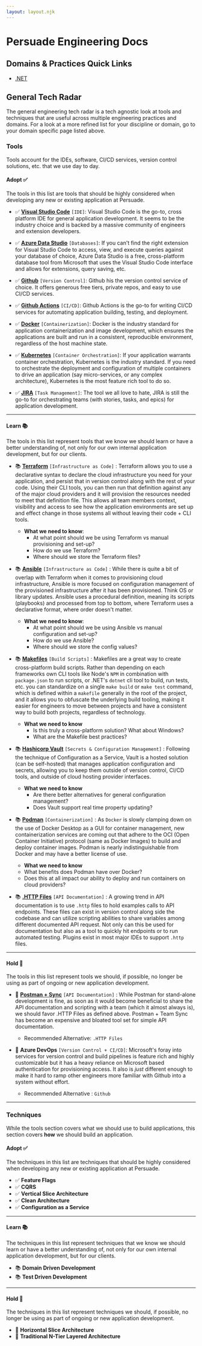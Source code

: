 ```yaml
---
layout: layout.njk
---
```


# Persuade Engineering Docs

## Domains & Practices Quick Links
* [.NET](dotnet.md)


## **General Tech Radar**
The general engineering tech radar is a tech agnostic look at tools and techniques that are useful across multiple engineering practices and domains. For a look at a more refined list for your discipline or domain, go to your domain specific page listed above. 

### **Tools**
Tools account for the IDEs, software, CI/CD services, version control solutions, etc. that we use day to day.

#### **Adopt** ✅
The tools in this list are tools that should be highly considered when developing any new or existing application at Persuade.
* ✅ **[Visual Studio Code](https://code.visualstudio.com/)** `[IDE]`: Visual Studio Code is the go-to, cross platform IDE for general application development. It seems to be the industry choice and is backed by a massive community of engineers and extension developers.

* ✅ **[Azure Data Studio](https://docs.microsoft.com/en-us/sql/azure-data-studio/download-azure-data-studio)** `[Databases]`: If you can't find the right extension for Visual Studio Code to access, view, and execute queries against your database of choice, Azure Data Studio is a free, cross-platform database tool from Microsoft that uses the Visual Studio Code interface and allows for extensions, query saving, etc.

* ✅ **[Github](https://github.com/)** `[Version Control]`: Github his the version control service of choice. It offers generous free tiers, private repos, and easy to use CI/CD services.

* ✅ **[Github Actions](https://github.com/features/actions)** `[CI/CD]`: Github Actions is the go-to for writing CI/CD services for automating application building, testing, and deployment.

* ✅ **[Docker](https://www.docker.com/)** `[Containerization]`: Docker is the industry standard for application containerization and image development, which ensures the applications are built and run in a consistent, reproducible environment, regardless of the host machine state.

* ✅ **[Kubernetes](https://kubernetes.io/)** `[Container Orchestration]`: If your application warrants container orchestration, Kubernetes is the industry standard. If you need to orchestrate the deployment and configuration of multiple containers to drive an application (say micro-services, or any complex architecture), Kubernetes is the most feature rich tool to do so.

* ✅ **[JIRA](https://www.atlassian.com/software/jira)** `[Task Management]`: The tool we all love to hate, JIRA is still the go-to for orchestrating teams (with stories, tasks, and epics) for application development. 

------
#### **Learn** 📚
The tools in this list represent tools that we know we should learn or have a better understanding of, not only for our own internal application development, but for our clients.

* 📚 **[Terraform](https://www.terraform.io/)** `[Infrastructure as Code]` : Terraform allows you to use a declarative syntax to declare the cloud infrastructure you need for your application, and persist that in version control along with the rest of your code. Using their CLI tools, you can then run that definition against any of the major cloud providers and it will provision the resources needed to meet that definition file. This allows all team members context, visibility and access to see how the application environments are set up and effect change in those systems all without leaving their code + CLI tools.
  * **What we need to know**:
    * At what point should we be using Terraform vs manual provisioning and set-up?
    * How do we use Terraform?
    * Where should we store the Terraform files?

* 📚 **[Ansible](https://www.ansible.com/)** `[Infrastructure as Code]` : While there is quite a bit of overlap with Terraform when it comes to provisioning cloud infrastructure, Ansible is more focused on configuration management of the provisioned infrastructure after it has been provisioned. Think OS or library updates. Ansible uses a procedural definition, meaning its scripts (playbooks) and processed from top to bottom, where Terraform uses a declarative format, where order doesn't matter.
  * **What we need to know**:
    * At what point should we be using Ansible vs manual configuration and set-up?
    * How do we use Ansible?
    * Where should we store the config values?
  

* 📚 **[Makefiles](https://opensource.com/article/18/8/what-how-makefile)** `[Build Scripts]` : Makefiles are a great way to create cross-platform build scripts. Rather than depending on each frameworks own CLI tools like Node's `NPM` in combination with `package.json` to run scripts, or .NET's `dotnet` cli tool to build, run tests, etc. you can standardize on a single `make build` or `make test` command, which is defined within a `makefile` generally in the root of the project, and it allows you to obfuscate the underlying build tooling, making it easier for engineers to move between projects and have a consistent way to build both projects, regardless of technology.
  * **What we need to know**
    * Is this truly a cross-platform solution? What about Windows?
    * What are the Makefile best practices?

* 📚 **[Hashicorp Vault](https://www.vaultproject.io/)** `[Secrets & Configuration Management]` : Following the technique of Configuration as a Service, Vault is a hosted solution (can be self-hosted) that manages application configuration and secrets, allowing you to keep them outside of version control, CI/CD tools, and outside of cloud hosting provider interfaces.
  * **What we need to know**
    * Are there better alternatives for general configuration management? 
    * Does Vault support real time property updating?


* 📚 **[Podman](https://podman.io/)** `[Containerization]` : As `Docker` is slowly clamping down on the use of Docker Desktop as a GUI for container management, new containerization services are coming out that adhere to the OCI (Open Container Initiative) protocol (same as Docker Images) to build and deploy container images. Podman is nearly indistinguishable from Docker and may have a better license of use.
    * **What we need to know**
    * What benefits does Podman have over Docker? 
    * Does this at all impact our ability to deploy and run containers on cloud providers?

* 📚 **[.HTTP Files](https://github.com/Huachao/vscode-restclient)** `[API Documentation]` : A growing trend in API documentation is to use `.http` files to hold examples calls to API endpoints. These files can exist in version control along side the codebase and can utilize scripting abilities to share variables among different documented API request. Not only can this be used for documentation but also as a tool to quickly hit endpoints or to run automated testing. Plugins exist in most major IDEs to support `.http` files. 

------
#### **Hold** 🛑
The tools in this list represent tools we should, if possible, no longer be using as part of ongoing or new application development.

* 🛑 **[Postman + Sync](https://www.postman.com/)** `[API Documentation]` : While Postman for stand-alone development is fine, as soon as it would become beneficial to share the API documentation and scripting with a team (which it almost always is), we should favor .HTTP Files as defined above. Postman + Team Sync has become an expensive and bloated tool set for simple API documentation.
  * Recommended Alternative: `.HTTP Files`

* 🛑 **Azure DevOps** `[Version Control + CI/CD]`: Microsoft's foray into services for version control and build pipelines is feature rich and highly customizable but it has a heavy reliance on Microsoft based authentication for provisioning access. It also is _just_ different enough to make it hard to ramp other engineers more familiar with Github into a system without effort.
  * Recommended Alternative : `Github`

------

### **Techniques**
While the tools section covers what we should use to build applications, this section covers **how** we should build an application. 

#### **Adopt** ✅
The techniques in this list are techniques that should be highly considered when developing any new or existing application at Persuade.
* ✅ **Feature Flags**
* ✅ **CQRS**
* ✅ **Vertical Slice Architecture**
* ✅ **Clean Architecture**
* ✅ **Configuration as a Service**

------
#### **Learn** 📚
The techniques in this list represent techniques that we know we should learn or have a better understanding of, not only for our own internal application development, but for our clients.
* 📚 **Domain Driven Development**
* 📚 **Test Driven Development**

------
#### **Hold** 🛑
The techniques in this list represent techniques we should, if possible, no longer be using as part of ongoing or new application development.
* 🛑 **Horizontal Slice Architecture**
* 🛑 **Traditional N-Tier Layered Architecture**